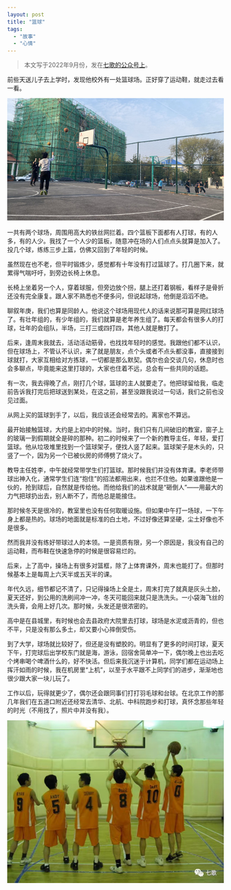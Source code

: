 ```yaml
---
layout: post
title: "篮球"
tags:
  - "故事"
  - "心情"
---
```


> 本文写于2022年9月份，发在[七歌的公众号上](https://mp.weixin.qq.com/s/-ZJsqIJbdPtbaJ_0atmv2g)。

前些天送儿子去上学时，发现他校外有一处篮球场。正好穿了运动鞋，就走过去看一看。

![](/images/basketball.jpg)

一共有两个球场，周围用高大的铁丝网拦着。四个篮板下面都有人打球，有的人多，有的人少。我找了一个人少的篮板，随意冲在场的人们点点头就算是加入了。投几个球，练练三步上篮，仿佛又回到了年轻的时候。

虽然现在也不老，但平时锻炼少，感觉都有十年没有打过篮球了。打几圈下来，就累得气喘吁吁，到旁边长椅上休息。

长椅上坐着另一个人，穿着球服，但旁边放个拐，腿上还打着钢板，看样子是骨折还没有完全康复。跟人家不熟悉也不便多问，但说起球场，他倒是滔滔不绝。

聊叙年庚，我们也算是同龄人。他说这个球场用现代人的话来说那可算是网红球场了。有壮年组的，有少年组的，我们就算是老年养生组了。每天都会有很多人的打球，壮年的会组队，半场，三打三或四打四，其他人就是散打了。

后来，逢周末我就去，活动活动筋骨，也找找年轻时的感觉。我跟他们都不认识，但在球场上，不管认不认识，来了就是朋友，点个头或者不点头都没事，直接接到球就打，大家互相给对方拣球，一切都是那么默契。偶尔也会交谈几句，休息时也会多聊点，毕竟能来这里打球的，大家也住着不远，总会有一些共同的话题。

有一次，我去得晚了点，刚打几个球，篮球的主人就要走了。他把球留给我，临走前告诉我打完后把球送到某处，在这之前，甚至没跟我说过一句话，我们之前也没见过面。

从网上买的篮球到手了，以后，我应该还会经常去的。离家也不算远。

最开始接触篮球，大约是上初中的时候。当时，我们只有几间破旧的教室，窗子上的玻璃一到假期就全是碎的那种。初二的时候来了一个新的教导主任，年轻，爱打篮球。他从垃圾堆里找到一个篮球架子，便找人竖了起来。篮球架子是木头的，只竖了一个，因为另一个已被伙房的师傅劈了烧火了。

教导主任姓李，中午就经常带学生们打篮球。那时候我们并没有体育课。李老师带球出神入化，通常学生们连“抱住”的招法都用出来，也拦不住他。如果谁跟他是一伙的，抢到球后，自然就是传给他。而他给我们的战术就是“砸倒人”——用最大的力气把球扔出去，别人断不了，而他总是能接住。

那时候冬天是很冷的，教室里也没有任何取暖设施。但如果中午打一场球，一下午身上都是热的。球场的地面就是标准的白土地，不过好像还算坚硬，尘土好像也不是很多。

然而我并没有练好带球过人的本领。一是资质有限，另一个原因是，我没有自己的运动鞋，而布鞋在快速急停的时候是很容易烂的。

后来，上了高中，操场上有很多对篮框，除了上体育课外，周末也能打了。但那时候基本上是每周上六天半或五天半的课。

年代久远，细节都记不清了，只记得操场上全是土，周末打完了就真是灰头土脸，夏天还好，到公用的洗刷间冲一冲，冬天可能回来就只是洗洗头。一小袋海飞丝的洗头膏，会用上好几次。那时候，头发还是很浓密的。

高中是在县城里，有时候也会去县政府大院里去打球，球场是水泥或沥青的，但也不平，只是没有那么多土，却又要小心摔倒受伤。

到了大学，球场就比较好了，但还是没有塑胶的。明显有了更多的时间打球，夏天下午，打完球后出学校东门就是海，游泳，回宿舍简单冲一下，偶尔晚上也出去吃个烤串喝个啤酒什么的，好不快活。但后来我沉迷于计算机，同学们都在运动场上挥汗如雨的时候，我在机房里“上机”，以至于水平跟不上同学们的进步，渐渐地也很少跟大家一块儿玩了。

工作以后，玩得就更少了，偶尔还会跟同事们打打羽毛球和台球。在北京工作的那几年我们在五道口附近还经常去清华、北航、中科院跑步和打球，真怀念那些年轻的时光（不用找了，照片中并没有我）。

![](/images/basketball-eq.jpg)
